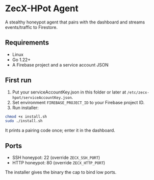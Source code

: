 # ZecX-HPot Agent

A stealthy honeypot agent that pairs with the dashboard and streams events/traffic to Firestore.

## Requirements
- Linux
- Go 1.22+
- A Firebase project and a service account JSON

## First run
1. Put your serviceAccountKey.json in this folder or later at `/etc/zecx-hpot/serviceAccountKey.json`.
2. Set environment `FIREBASE_PROJECT_ID` to your Firebase project ID.
3. Run installer:

```bash
chmod +x install.sh
sudo ./install.sh
```

It prints a pairing code once; enter it in the dashboard.

## Ports
- SSH honeypot: 22 (override `ZECX_SSH_PORT`)
- HTTP honeypot: 80 (override `ZECX_HTTP_PORT`)

The installer gives the binary the cap to bind low ports.
